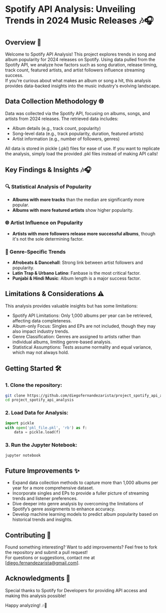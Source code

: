 # Spotify API Analysis: Unveiling Trends in 2024 Music Releases 🎶🎧

## Overview 🚀  
Welcome to Spotify API Analysis! This project explores trends in song and album popularity for 2024 releases on Spotify. Using data pulled from the Spotify API, we analyze how factors such as song duration, release timing, track count, featured artists, and artist followers influence streaming success.  
If you're curious about what makes an album or song a hit, this analysis provides data-backed insights into the music industry's evolving landscape.

## Data Collection Methodology 🌐  
Data was collected via the Spotify API, focusing on albums, songs, and artists from 2024 releases. The retrieved data includes:  

- Album details (e.g., track count, popularity)  
- Song-level data (e.g., track popularity, duration, featured artists)  
- Artist information (e.g., number of followers, genres)  

All data is stored in pickle (.pkl) files for ease of use. If you want to replicate the analysis, simply load the provided .pkl files instead of making API calls!

## Key Findings & Insights 🎶🎧  

### 🔍 Statistical Analysis of Popularity
- **Albums with more tracks** than the median are significantly more popular.  
- **Albums with more featured artists** show higher popularity.  

### 🌐 Artist Influence on Popularity
- **Artists with more followers release more successful albums**, though it's not the sole determining factor.  

### 🎵 Genre-Specific Trends
- **Afrobeats & Dancehall**: Strong link between artist followers and popularity.  
- **Latin Trap & Urbano Latino**: Fanbase is the most critical factor.  
- **Punjabi & Hindi Music**: Album length is a major success factor.   

## Limitations & Considerations ⚠️  

This analysis provides valuable insights but has some limitations:  

- Spotify API Limitations: Only 1,000 albums per year can be retrieved, affecting data completeness.  
- Album-only Focus: Singles and EPs are not included, though they may also impact industry trends.  
- Genre Classification: Genres are assigned to artists rather than individual albums, limiting genre-based analysis.  
- Statistical Assumptions: Tests assume normality and equal variance, which may not always hold.  

## Getting Started 🛠️  

### 1. Clone the repository:

```bash
git clone https://github.com/diegofernandezarista/project_spotify_api_analysis.git
cd project_spotify_api_analysis
```
### 2. Load Data for Analysis:
```python
import pickle
with open('pkl_file.pkl', 'rb') as f:
    data = pickle.load(f)
```
### 3. Run the Jupyter Notebook:
```bash
jupyter notebook
```

## Future Improvements ✨  

- Expand data collection methods to capture more than 1,000 albums per year for a more comprehensive dataset.
- Incorporate singles and EPs to provide a fuller picture of streaming trends and listener preferences.
- Dive deeper into genre analysis by overcoming the limitations of Spotify’s genre assignments to enhance accuracy.
- Develop machine learning models to predict album popularity based on historical trends and insights.

## Contributing 🌟  

Found something interesting? Want to add improvements? Feel free to fork the repository and submit a pull request!  
For questions or suggestions, contact me at [diego.fernandezarista@gmail.com].  

## Acknowledgments 🙏  

Special thanks to Spotify for Developers for providing API access and making this analysis possible!  

Happy analyzing! 🎶🚀
